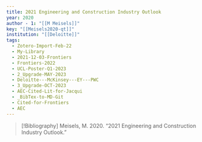 ```yaml
---
title: 2021 Engineering and Construction Industry Outlook
year: 2020
author - 1: "[[M Meisels]]"
key: "[[Meisels2020-qt]]"
institution: "[[Deloitte]]"
tags:
  - Zotero-Import-Feb-22
  - My-Library
  - 2021-12-03-Frontiers
  - Frontiers-2022
  - UCL-Poster-Q1-2023
  - 2_Upgrade-MAY-2023
  - Deloitte---McKinsey---EY---PWC
  - 3_Upgrade-OCT-2023
  - AEC-Cited-Lit-for-Jacqui
  - _BibTex-to-MD-Git
  - Cited-for-Frontiers
  - AEC
---
```


> [!Bibliography]
> Meisels, M. 2020. “2021 Engineering and Construction Industry Outlook.”